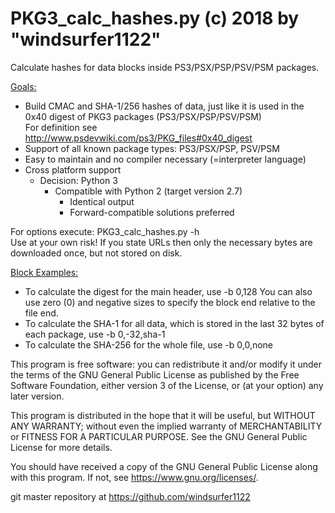# PKG3_calc_hashes.py (c) 2018 by "windsurfer1122"
Calculate hashes for data blocks inside PS3/PSX/PSP/PSV/PSM packages.

<u>Goals:</u>
* Build CMAC and SHA-1/256 hashes of data, just like it is used in the 0x40 digest of PKG3 packages (PS3/PSX/PSP/PSV/PSM)<br>
  For definition see http://www.psdevwiki.com/ps3/PKG_files#0x40_digest
* Support of all known package types: PS3/PSX/PSP, PSV/PSM
* Easy to maintain and no compiler necessary (=interpreter language)
* Cross platform support
  * Decision: Python 3
    * Compatible with Python 2 (target version 2.7)
      * Identical output
      * Forward-compatible solutions preferred

For options execute: PKG3_calc_hashes.py -h<br>
Use at your own risk!
If you state URLs then only the necessary bytes are downloaded once, but not stored on disk.


<u>Block Examples:</u>
* To calculate the digest for the main header, use -b 0,128
You can also use zero (0) and negative sizes to specify the block end relative to the file end.
* To calculate the SHA-1 for all data, which is stored in the last 32 bytes of each package, use -b 0,-32,sha-1
* To calculate the SHA-256 for the whole file, use -b 0,0,none


This program is free software: you can redistribute it and/or modify
it under the terms of the GNU General Public License as published by
the Free Software Foundation, either version 3 of the License, or
(at your option) any later version.

This program is distributed in the hope that it will be useful,
but WITHOUT ANY WARRANTY; without even the implied warranty of
MERCHANTABILITY or FITNESS FOR A PARTICULAR PURPOSE.  See the
GNU General Public License for more details.

You should have received a copy of the GNU General Public License
along with this program.  If not, see <https://www.gnu.org/licenses/>.


git master repository at https://github.com/windsurfer1122
